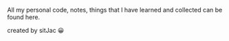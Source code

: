 All my personal code, notes, things that I have learned and collected can be found here.

created by sitJac 😀